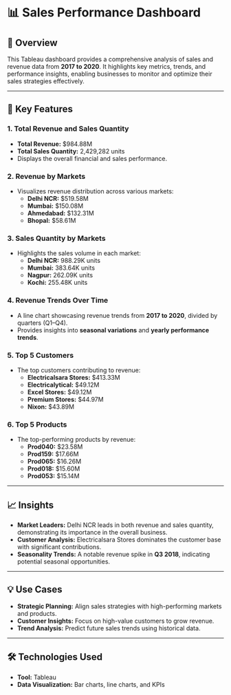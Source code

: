 # 📊 Sales Performance Dashboard

## 📝 Overview
This Tableau dashboard provides a comprehensive analysis of sales and revenue data from **2017 to 2020**. It highlights key metrics, trends, and performance insights, enabling businesses to monitor and optimize their sales strategies effectively.

---

## 🔑 Key Features

### 1. **Total Revenue and Sales Quantity**
- **Total Revenue:** $984.88M
- **Total Sales Quantity:** 2,429,282 units
- Displays the overall financial and sales performance.

### 2. **Revenue by Markets**
- Visualizes revenue distribution across various markets:
  - **Delhi NCR:** $519.58M
  - **Mumbai:** $150.08M
  - **Ahmedabad:** $132.31M
  - **Bhopal:** $58.61M

### 3. **Sales Quantity by Markets**
- Highlights the sales volume in each market:
  - **Delhi NCR:** 988.29K units
  - **Mumbai:** 383.64K units
  - **Nagpur:** 262.09K units
  - **Kochi:** 255.48K units

### 4. **Revenue Trends Over Time**
- A line chart showcasing revenue trends from **2017 to 2020**, divided by quarters (Q1–Q4).
- Provides insights into **seasonal variations** and **yearly performance trends**.

### 5. **Top 5 Customers**
- The top customers contributing to revenue:
  - **Electricalsara Stores:** $413.33M
  - **Electricalytical:** $49.12M
  - **Excel Stores:** $49.12M
  - **Premium Stores:** $44.97M
  - **Nixon:** $43.89M

### 6. **Top 5 Products**
- The top-performing products by revenue:
  - **Prod040:** $23.58M
  - **Prod159:** $17.66M
  - **Prod065:** $16.26M
  - **Prod018:** $15.60M
  - **Prod053:** $15.14M

---

## 📈 Insights
- **Market Leaders:** Delhi NCR leads in both revenue and sales quantity, demonstrating its importance in the overall business.
- **Customer Analysis:** Electricalsara Stores dominates the customer base with significant contributions.
- **Seasonality Trends:** A notable revenue spike in **Q3 2018**, indicating potential seasonal opportunities.

---

## 💡 Use Cases
- **Strategic Planning:** Align sales strategies with high-performing markets and products.
- **Customer Insights:** Focus on high-value customers to grow revenue.
- **Trend Analysis:** Predict future sales trends using historical data.

---

## 🛠️ Technologies Used
- **Tool:** Tableau
- **Data Visualization:** Bar charts, line charts, and KPIs
